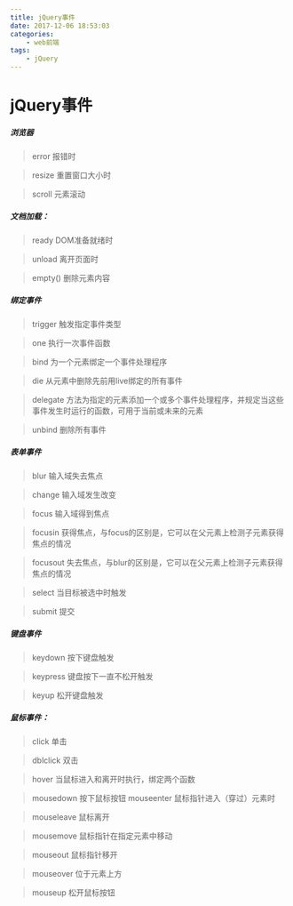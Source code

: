 ```yaml
---
title: jQuery事件
date: 2017-12-06 18:53:03
categories:
	- web前端
tags:
	- jQuery
---
```


# jQuery事件

##### 浏览器

> error 报错时

> resize 重置窗口大小时

> scroll 元素滚动

<!-- more -->

##### 文档加载：

> ready DOM准备就绪时

> unload 离开页面时


> empty() 删除元素内容

##### 绑定事件

> trigger 触发指定事件类型

> one 执行一次事件函数

> bind 为一个元素绑定一个事件处理程序

> die 从元素中删除先前用live绑定的所有事件

> delegate 方法为指定的元素添加一个或多个事件处理程序，并规定当这些事件发生时运行的函数，可用于当前或未来的元素 

> unbind 删除所有事件
 

##### 表单事件

> blur 输入域失去焦点

> change 输入域发生改变

> focus 输入域得到焦点

> focusin 获得焦点，与focus的区别是，它可以在父元素上检测子元素获得焦点的情况

> focusout 失去焦点，与blur的区别是，它可以在父元素上检测子元素获得焦点的情况

> select 当目标被选中时触发

> submit 提交

##### 键盘事件

> keydown 按下键盘触发

> keypress 键盘按下一直不松开触发

> keyup 松开键盘触发



##### 鼠标事件：
> click 单击
    
> dblclick 双击

> hover 当鼠标进入和离开时执行，绑定两个函数

> mousedown 按下鼠标按钮
> mouseenter 鼠标指针进入（穿过）元素时

> mouseleave 鼠标离开

> mousemove 鼠标指针在指定元素中移动

> mouseout 鼠标指针移开

> mouseover 位于元素上方

> mouseup 松开鼠标按钮